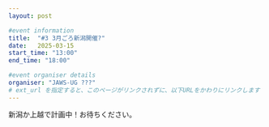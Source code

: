 ```yaml
---
layout: post

#event information
title:  "#3 3月ごろ新潟開催?"
date:   2025-03-15
start_time: "13:00"
end_time: "18:00"

#event organiser details
organiser: "JAWS-UG ???"
# ext_url を指定すると、このページがリンクされずに、以下URLをかわりにリンクします
---
```


新潟か上越で計画中！お待ちください。